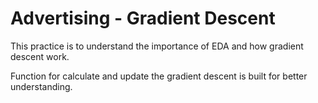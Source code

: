 # Advertising - Gradient Descent

This practice is to understand the importance of EDA and how gradient descent work.

Function for calculate and update the gradient descent is built for better understanding.
